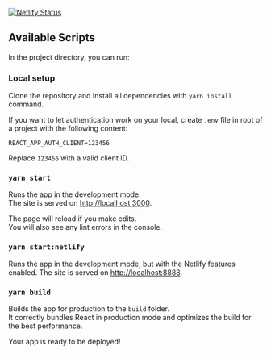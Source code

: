 [![Netlify Status](https://api.netlify.com/api/v1/badges/d84b2940-70d4-486c-8173-fe98c21fa05e/deploy-status)](https://app.netlify.com/sites/koronapoints/deploys)

## Available Scripts

In the project directory, you can run:

### Local setup

Clone the repository and Install all dependencies with `yarn install` command.

If you want to let authentication work on your local, create `.env` file in root
of a project with the following content:

```
REACT_APP_AUTH_CLIENT=123456
```

Replace `123456` with a valid client ID.


### `yarn start`

Runs the app in the development mode.<br>
The site is served on [http://localhost:3000](http://localhost:3000).

The page will reload if you make edits.<br>
You will also see any lint errors in the console.

### `yarn start:netlify`

Runs the app in the development mode, but with the Netlify features enabled.
The site is served on [http://localhost:8888](http://localhost:8888).

### `yarn build`

Builds the app for production to the `build` folder.<br>
It correctly bundles React in production mode and optimizes the build for the best performance.

Your app is ready to be deployed!

